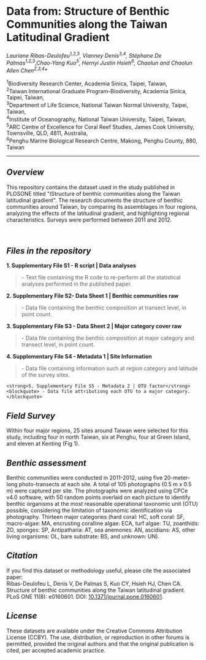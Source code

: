 
<h1>Data from: Structure of Benthic Communities along the Taiwan Latitudinal Gradient </h1>
<em>Lauriane Ribas-Deulofeu<sup>1,2,3</sup>, Vianney Denis<sup>3,4</sup>, Stéphane De Palmas<sup>1,2,3</sup>,Chao-Yang Kuo<sup>5</sup>, Hernyi Justin Hsieh<sup>6</sup>, Chaolun and Chaolun Allen Chen<sup>2,3,4</sup>*</em>

<sup>1</sup>Biodiversity Research Center, Academia Sinica, Taipei, Taiwan,<br>
<sup>2</sup>Taiwan International Graduate Program-Biodiversity, Academia Sinica, Taipei, Taiwan,<br>
<sup>3</sup>Department of Life Science, National Taiwan Normal University, Taipei, Taiwan,<br>
<sup>4</sup>Institute of Oceanography, National Taiwan University, Taipei, Taiwan,<br>
<sup>5</sup>ARC Centre of Excellence for Coral Reef Studies, James Cook University, Townsville, QLD, 4811, Australia,<br>
<sup>6</sup>Penghu Marine Biological Research Centre, Makong, Penghu County, 880, Taiwan<br>
<hr>

<h2><strong><em>Overview</strong></em></h2>
<p>This repository contains the dataset used in the study published in PLOSONE titled "IStructure of benthic communities along the Taiwan latitudinal gradient". The research documents the structure of benthic communities around Taiwan, by comparing its assemblages in four regions, analyzing the effects of the latitudinal gradient, and highlighting regional characteristics. Surveys were performed between 2011 and 2012.</p><br>

<h2><strong><em>Files in the repository</strong></em></h2>
<strong> 1. Supplementary File S1 - R script | Data analyses</strong>
   <blockquote> - Text file containing the R code to re-perform all the statistical analyses performed in the published paper. </blockquote>
		
<strong>2. Supplementary File S2- Data Sheet 1 | Benthic communities raw</strong>
    <blockquote> - Data file containing the benthic composition at transect level, in point count.</blockquote>

<strong>3. Supplementary File S3 - Data Sheet 2 | Major category cover raw </strong>
    <blockquote> - Data file containing the benthic composition at major category and transect level, in point count.</blockquote>

<strong>4. Supplementary File S4 - Metadata 1 | Site Information</strong>
    <blockquote> - Data file containing information  such at region category and latitude of the survey sites.</blockquote>
    
    <strong>5. Supplementary File S5 - Metadata 2 | OTU factor</strong>
    <blockquote> - Data file attributiong each OTU to a major category.</blockquote>

<h2><strong><em>Field Survey</strong></em></h2>
Within four major regions, 25 sites around Taiwan were selected for this study, including four in north Taiwan, six at Penghu, four at Green Island, and eleven at Kenting (Fig 1).<br>

<h2><strong><em> Benthic assessment</strong></em></h2>
Benthic communities were conducted in 2011-2012, using five 20-meter-long photo-transects at each site. A total of 105 photographs (0.5 m x 0.5 m) were captured per site. The photographs were analyzed using CPCe v4.0 software, with 50 random points overlaid on each picture to identify benthic organisms at the most reasonable operational taxonomic unit (OTU) possible, considering the limitation of taxonomic identification via photography. Thirteen major categories (hard coral: HC, soft coral: SF, macro-algae: MA, encrusting coralline algae: ECA, turf algae: TU, zoanthids: ZO, sponges: SP, Antipatharia: AT, sea anemones: AN, ascidians: AS, other living organisms: OL, bare substrate: BS, and unknown: UN). <br>

<h2><strong><em>Citation</strong></em></h2>
If you find this dataset or methodology useful, please cite the associated paper:<br>
Ribas-Deulofeu L, Denis V, De Palmas S, Kuo CY, Hsieh HJ, Chen CA. Structure of benthic communities along the Taiwan latitudinal gradient. PLoS ONE 11(8): e0160601. DOI: <a href="http://dx.plos.org/10.1371/journal.pone.0160601" target="_blank">10.1371/journal.pone.0160601</a>.<br>

<h2><strong><em>License</strong></em></h2>
These datasets are available under the Creative Commons Attribution License (CCBY). The use, distribution, or reproduction in other forums is permitted, provided the original authors and that the original publication is cited, per accepted academic practice.<br>
</p>
